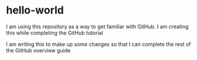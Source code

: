 # hello-world
I am using this repository as a way to get familiar with GitHub. I am creating this while completing the GitHub tutorial

I am writing this to make up some changes so that I can complete the rest of the GitHub overview guide

